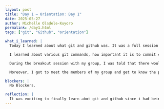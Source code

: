 ```yaml
---
layout: post
title: "Day 1 – Orientation: Day 1"
date: 2025-05-27
author: Michelle Oladele-Kuyoro
permalink: /day1.html
tags: ["git", "Github", "orientation"]

what_i_learned: |
  Today I learned about what git and github was. It was a full session taught by Clyde Tandjong. At first I taught that it would be complicated and stressful, but Mr Tandjong broke it up to make it easy.

  I learned about various git commands, how important it is to commit changes made to the file in order to preserve your work, as well as the issues one might encounter if you are working together with multiple people.

  During the breakout session with my group, I was told that there would be a placement test. At first I was worried that it would be stressful and hard, but when i got to it, I found that it was to test my knowledge. 

  Moreover, I got to meet the members of my group and get to know the people that I would be working with this summer. During the session, I was also involved in speed networking where i got to know the other undergraduate researchers by playing bingo with them. It was very fun seeing and hearing the things i had in common with the people in CEAMLS.

blockers: |
  No Blockers.

reflection: |
  It was exciting to finally learn abot git and github since i had being learning a lot about it. Overall it was really exciting to learn new things and get to know my peers and mentors.
---
```

